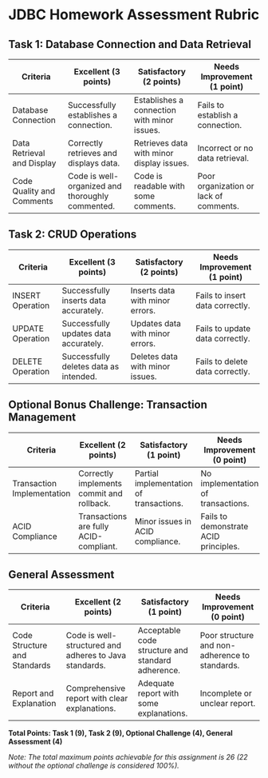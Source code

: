 # JDBC Homework Assessment Rubric

## Task 1: Database Connection and Data Retrieval

| Criteria                             | Excellent (3 points)                      | Satisfactory (2 points)               | Needs Improvement (1 point)              |
|--------------------------------------|-------------------------------------------|---------------------------------------|-------------------------------------------|
| Database Connection                  | Successfully establishes a connection.    | Establishes a connection with minor issues. | Fails to establish a connection.          |
| Data Retrieval and Display           | Correctly retrieves and displays data.    | Retrieves data with minor display issues.   | Incorrect or no data retrieval.           |
| Code Quality and Comments            | Code is well-organized and thoroughly commented. | Code is readable with some comments. | Poor organization or lack of comments.    |

## Task 2: CRUD Operations

| Criteria                             | Excellent (3 points)                      | Satisfactory (2 points)               | Needs Improvement (1 point)              |
|--------------------------------------|-------------------------------------------|---------------------------------------|-------------------------------------------|
| INSERT Operation                     | Successfully inserts data accurately.     | Inserts data with minor errors.       | Fails to insert data correctly.           |
| UPDATE Operation                     | Successfully updates data accurately.     | Updates data with minor errors.       | Fails to update data correctly.           |
| DELETE Operation                     | Successfully deletes data as intended.    | Deletes data with minor issues.       | Fails to delete data correctly.           |

## Optional Bonus Challenge: Transaction Management

| Criteria                             | Excellent (2 points)                      | Satisfactory (1 point)                | Needs Improvement (0 point)               |
|--------------------------------------|-------------------------------------------|---------------------------------------|-------------------------------------------|
| Transaction Implementation           | Correctly implements commit and rollback. | Partial implementation of transactions. | No implementation of transactions.        |
| ACID Compliance                      | Transactions are fully ACID-compliant.    | Minor issues in ACID compliance.      | Fails to demonstrate ACID principles.     |

## General Assessment

| Criteria                             | Excellent (2 points)                      | Satisfactory (1 point)                | Needs Improvement (0 point)               |
|--------------------------------------|-------------------------------------------|---------------------------------------|-------------------------------------------|
| Code Structure and Standards         | Code is well-structured and adheres to Java standards. | Acceptable code structure and standard adherence. | Poor structure and non-adherence to standards. |
| Report and Explanation               | Comprehensive report with clear explanations. | Adequate report with some explanations. | Incomplete or unclear report.             |

**Total Points: Task 1 (9), Task 2 (9), Optional Challenge (4), General Assessment (4)**

*Note: The total maximum points achievable for this assignment is 26 (22 without the optional challenge is considered 100%).*
